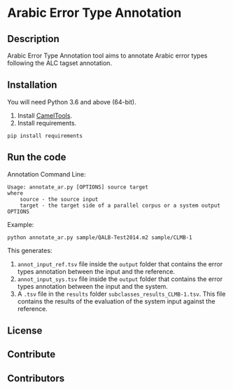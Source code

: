 # Arabic Error Type Annotation

## Description
Arabic Error Type Annotation tool aims to annotate Arabic error types following the ALC tagset annotation.
## Installation
You will need Python 3.6 and above (64-bit).

1. Install [CamelTools](https://github.com/CAMeL-Lab/camel_tools#install-using-pip).
2. Install requirements.
```
pip install requirements
```

## Run the code

Annotation Command Line:
```
Usage: annotate_ar.py [OPTIONS] source target
where
    source - the source input
    target - the target side of a parallel corpus or a system output
OPTIONS
```

Example:

```
python annotate_ar.py sample/QALB-Test2014.m2 sample/CLMB-1
```

This generates:
1. ```annot_input_ref.tsv``` file inside the ```output``` folder that contains  the error types annotation between the input and the reference.
2. ```annot_input_sys.tsv``` file inside the ```output``` folder that contains the error types annotation between the input and the system.
3.  A ```.tsv``` file in the ```results``` folder ```subclasses_results_CLMB-1.tsv```. This file contains the results of the evaluation of the system input against the reference.
## License

## Contribute

## Contributors


